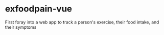 # exfoodpain-vue
First foray into a web app to track a person's exercise, their food intake, and their symptoms
